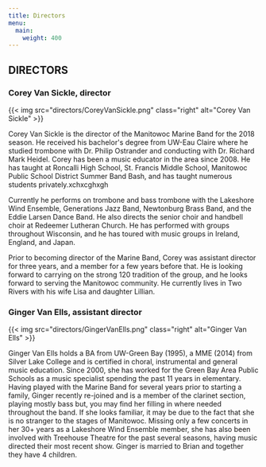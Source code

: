 ```yaml
---
title: Directors
menu:
  main:
    weight: 400
---
```

## DIRECTORS

### Corey Van Sickle, director

{{< img src="directors/CoreyVanSickle.png" class="right" alt="Corey Van Sickle" >}}

Corey Van Sickle is the director of the Manitowoc Marine Band for the 2018 season.  He received his bachelor's degree from UW-Eau Claire where he studied trombone with Dr. Philip Ostrander and conducting with Dr. Richard Mark Heidel.  Corey has been a music educator in the area since 2008.  He has taught at Roncalli High School, St. Francis Middle School, Manitowoc Public School District Summer Band Bash, and has taught numerous students privately.xchxcghxgh

Currently he performs on trombone and bass trombone with the Lakeshore Wind Ensemble, Generations Jazz Band, Newtonburg Brass Band, and the Eddie Larsen Dance Band.  He also directs the senior choir and handbell choir at Redeemer Lutheran Church.  He has performed with groups throughout Wisconsin, and he has toured with music groups in Ireland, England, and Japan.

Prior to becoming director of the Marine Band, Corey was assistant director for three years, and a member for a few years before that.  He is looking forward to carrying on the strong 120 tradition of the group, and he looks forward to serving the Manitowoc community.  He currently lives in Two Rivers with his wife Lisa and daughter Lillian.

### Ginger Van Ells, assistant director

{{< img src="directors/GingerVanElls.png" class="right" alt="Ginger Van Ells" >}}

Ginger Van Ells holds a BA from UW-Green Bay (1995), a MME (2014) from Silver Lake College and is certified in choral, instrumental and general music education.  Since 2000, she has worked for the Green Bay Area Public Schools as a music specialist spending the past 11 years in elementary.  Having played with the Marine Band for several years prior to starting a family, Ginger recently re-joined and is a member of the clarinet section, playing mostly bass but, you may find her filling in where needed throughout the band.  If she looks familiar, it may be due to the fact that she is no stranger to the stages of Manitowoc.  Missing only a few concerts in her 30+ years as a Lakeshore Wind Ensemble member, she has also been involved with Treehouse Theatre for the past several seasons, having music directed their most recent show.  Ginger is married to Brian and together they have 4 children.
